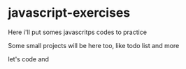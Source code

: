# javascript-exercises

Here i'll put somes javascritps codes to practice

Some small projects will be here too, like todo list and more

let's code and